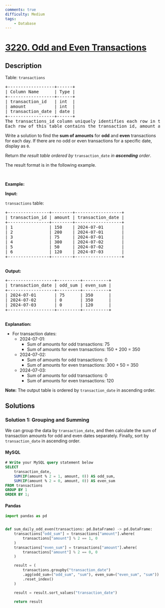 ```yaml
---
comments: true
difficulty: Medium
tags:
    - Database
---
```


<!-- problem:start -->

# [3220. Odd and Even Transactions](https://leetcode.com/problems/odd-and-even-transactions)

## Description

<!-- description:start -->

<p>Table: <code>transactions</code></p>

<pre>
+------------------+------+
| Column Name      | Type | 
+------------------+------+
| transaction_id   | int  |
| amount           | int  |
| transaction_date | date |
+------------------+------+
The transactions_id column uniquely identifies each row in this table.
Each row of this table contains the transaction id, amount and transaction date.
</pre>

<p>Write a solution to find the <strong>sum of amounts</strong> for <strong>odd</strong> and <strong>even</strong> transactions for each day. If there are no odd or even transactions for a specific date, display as <code>0</code>.</p>

<p>Return <em>the result table ordered by</em> <code>transaction_date</code> <em>in <strong>ascending</strong> order</em>.</p>

<p>The result format is in the following example.</p>

<p>&nbsp;</p>
<p><strong class="example">Example:</strong></p>

<div class="example-block">
<p><strong>Input:</strong></p>

<p><code>transactions</code> table:</p>

<pre class="example-io">
+----------------+--------+------------------+
| transaction_id | amount | transaction_date |
+----------------+--------+------------------+
| 1              | 150    | 2024-07-01       |
| 2              | 200    | 2024-07-01       |
| 3              | 75     | 2024-07-01       |
| 4              | 300    | 2024-07-02       |
| 5              | 50     | 2024-07-02       |
| 6              | 120    | 2024-07-03       |
+----------------+--------+------------------+
  </pre>

<p><strong>Output:</strong></p>

<pre class="example-io">
+------------------+---------+----------+
| transaction_date | odd_sum | even_sum |
+------------------+---------+----------+
| 2024-07-01       | 75      | 350      |
| 2024-07-02       | 0       | 350      |
| 2024-07-03       | 0       | 120      |
+------------------+---------+----------+
  </pre>

<p><strong>Explanation:</strong></p>

<ul>
	<li>For transaction dates:
	<ul>
		<li>2024-07-01:
		<ul>
			<li>Sum of amounts for odd transactions: 75</li>
			<li>Sum of amounts for even transactions: 150 + 200 = 350</li>
		</ul>
		</li>
		<li>2024-07-02:
		<ul>
			<li>Sum of amounts for odd transactions: 0</li>
			<li>Sum of amounts for even transactions: 300 + 50 = 350</li>
		</ul>
		</li>
		<li>2024-07-03:
		<ul>
			<li>Sum of amounts for odd transactions: 0</li>
			<li>Sum of amounts for even transactions: 120</li>
		</ul>
		</li>
	</ul>
	</li>
</ul>

<p><strong>Note:</strong> The output table is ordered by <code>transaction_date</code> in ascending order.</p>
</div>

<!-- description:end -->

## Solutions

<!-- solution:start -->

### Solution 1: Grouping and Summing

We can group the data by `transaction_date`, and then calculate the sum of transaction amounts for odd and even dates separately. Finally, sort by `transaction_date` in ascending order.

<!-- tabs:start -->

#### MySQL

```sql
# Write your MySQL query statement below
SELECT
    transaction_date,
    SUM(IF(amount % 2 = 1, amount, 0)) AS odd_sum,
    SUM(IF(amount % 2 = 0, amount, 0)) AS even_sum
FROM transactions
GROUP BY 1
ORDER BY 1;
```

#### Pandas

```python
import pandas as pd


def sum_daily_odd_even(transactions: pd.DataFrame) -> pd.DataFrame:
    transactions["odd_sum"] = transactions["amount"].where(
        transactions["amount"] % 2 == 1, 0
    )
    transactions["even_sum"] = transactions["amount"].where(
        transactions["amount"] % 2 == 0, 0
    )

    result = (
        transactions.groupby("transaction_date")
        .agg(odd_sum=("odd_sum", "sum"), even_sum=("even_sum", "sum"))
        .reset_index()
    )

    result = result.sort_values("transaction_date")

    return result
```

<!-- tabs:end -->

<!-- solution:end -->

<!-- problem:end -->
